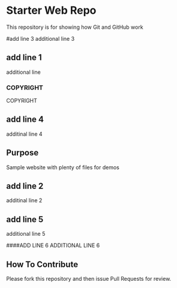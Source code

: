 # Starter Web Repo

This repository is for showing how Git and GitHub work

#add line 3
additional line 3

## add line 1
additional line

### COPYRIGHT
COPYRIGHT

## add line 4
additinal line 4

## Purpose

Sample website with plenty of files for demos

## add line 2
additinal line 2

## add line 5
additional line 5

####ADD LINE 6
ADDITIONAL LINE 6


## How To Contribute
Please fork this repository and then issue Pull Requests for review.
